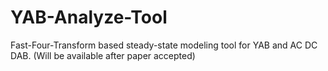# YAB-Analyze-Tool
Fast-Four-Transform based steady-state modeling tool for YAB and AC DC DAB. (Will be available after paper accepted)
